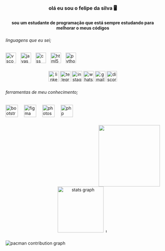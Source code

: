 <h3 align="center">olá eu sou o felipe da silva 🖥️</h3>

###

<h4 align="center">sou um estudante de  programação  que está sempre estudando para melhorar o meus códigos</h4>

###

<h6 align="left">linguagens que eu sei;</h6>

###

<div align="left">
  <img src="https://cdn.jsdelivr.net/gh/devicons/devicon/icons/vscode/vscode-original.svg" height="34" alt="vscode logo"  />
  <img width="7" />
  <img src="https://cdn.jsdelivr.net/gh/devicons/devicon/icons/javascript/javascript-original.svg" height="34" alt="javascript logo"  />
  <img width="7" />
  <img src="https://cdn.jsdelivr.net/gh/devicons/devicon/icons/css3/css3-original.svg" height="34" alt="css logo"  />
  <img width="7" />
  <img src="https://cdn.jsdelivr.net/gh/devicons/devicon/icons/html5/html5-original.svg" height="34" alt="html5 logo"  />
  <img width="7" />
  <img src="https://cdn.jsdelivr.net/gh/devicons/devicon/icons/python/python-original.svg" height="34" alt="python logo"  />
</div>

###

<div align="center">
  <img src="https://img.shields.io/static/v1?message=LinkedIn&logo=linkedin&label=&color=0077B5&logoColor=white&labelColor=&style=for-the-badge" height="34" alt="linkedin logo"  />
  <img src="https://img.shields.io/static/v1?message=Telegram&logo=telegram&label=&color=2CA5E0&logoColor=white&labelColor=&style=for-the-badge" height="34" alt="telegram logo"  />
  <img src="https://img.shields.io/static/v1?message=Instagram&logo=instagram&label=&color=E4405F&logoColor=white&labelColor=&style=for-the-badge" height="34" alt="instagram logo"  />
  <img src="https://img.shields.io/static/v1?message=Whatsapp&logo=whatsapp&label=&color=25D366&logoColor=white&labelColor=&style=for-the-badge" height="34" alt="whatsapp logo"  />
  <img src="https://img.shields.io/static/v1?message=Gmail&logo=gmail&label=&color=D14836&logoColor=white&labelColor=&style=for-the-badge" height="34" alt="gmail logo"  />
  <img src="https://img.shields.io/static/v1?message=Discord&logo=discord&label=&color=7289DA&logoColor=white&labelColor=&style=for-the-badge" height="34" alt="discord logo"  />
</div>

###

<h6 align="left">ferramentas de meu conhecimento;</h6>

###

<div align="left">
  <img src="https://cdn.jsdelivr.net/gh/devicons/devicon/icons/bootstrap/bootstrap-original.svg" height="40" alt="bootstrap logo"  />
  <img width="12" />
  <img src="https://cdn.jsdelivr.net/gh/devicons/devicon/icons/figma/figma-original.svg" height="40" alt="figma logo"  />
  <img width="12" />
  <img src="https://cdn.jsdelivr.net/gh/devicons/devicon/icons/photoshop/photoshop-plain.svg" height="40" alt="photoshop logo"  />
  <img width="12" />
  <img src="https://cdn.jsdelivr.net/gh/devicons/devicon/icons/php/php-original.svg" height="40" alt="php logo"  />
</div>

###

<img align="right" height="200" src="https://media1.giphy.com/media/v1.Y2lkPTc5MGI3NjExMnU1aGRwMDR5bGRnNnA3cWV0NjVhcXQ3dHpld2hxa3lrYWFtZDJiZyZlcD12MV9pbnRlcm5hbF9naWZfYnlfaWQmY3Q9Zw/jUckyQVjuHNx9vXUtv/giphy.gif"  />

###

<br clear="both">

<div align="center">
  <img src="https://github-readme-stats.vercel.app/api?username=felipesg123&hide_title=false&hide_rank=false&show_icons=true&include_all_commits=true&count_private=true&disable_animations=false&theme=dracula&locale=en&hide_border=false&order=1" height="150" alt="stats graph"  />
  <img src="https://github-readme-stats.vercel.app/api/top-langs?username=felipesg123&locale=pt-br&hide_title=false&layout=compact&card_width=320&langs_count=5&theme=codeSTACKr&hide_border=false&order=2&custom_title=Tecnologias%20%20utilizadas%20" height="10" alt="languages graph"  />
</div>

###

<picture>
  <source media="(prefers-color-scheme: dark)" srcset="https://raw.githubusercontent.com/felipesg123/felipesg123/output/pacman-contribution-graph-dark.svg">
  <source media="(prefers-color-scheme: light)" srcset="https://raw.githubusercontent.com/felipesg123/felipesg123/output/pacman-contribution-graph.svg">
  <img alt="pacman contribution graph" src="https://raw.githubusercontent.com/felipesg123/felipesg123/output/pacman-contribution-graph.svg">
</picture>

